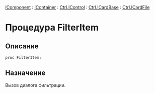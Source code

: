 ﻿---
Link: .Ctrl.ICardFile.@FilterItem
---

[IComponent](topic:Com.Custom.ComClasses.IComponent.Default) :
[IContainer](topic:Com.Custom.ComClasses.IContainer.Default) :
[Ctrl.IControl](topic:Com.Custom.ComClasses.Ctrl.IControl.Default) :
[Ctrl.ICardBase](topic:Com.Custom.ComClasses.Ctrl.ICardBase.Default) :
[Ctrl.ICardFile](Default)

# Процедура FilterItem

## Описание

    proc FilterItem;

## Назначение

Вызов диалога фильтрации.
